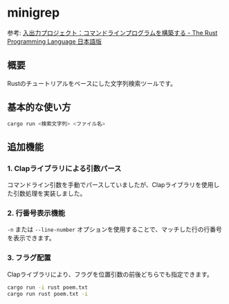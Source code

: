 # minigrep

参考: [入出力プロジェクト：コマンドラインプログラムを構築する - The Rust Programming Language 日本語版](https://doc.rust-jp.rs/book-ja/ch12-00-an-io-project.html)

## 概要

Rustのチュートリアルをベースにした文字列検索ツールです。

## 基本的な使い方

```bash
cargo run <検索文字列> <ファイル名>
```

## 追加機能

### 1. Clapライブラリによる引数パース

コマンドライン引数を手動でパースしていましたが、Clapライブラリを使用した引数処理を実装しました。

### 2. 行番号表示機能

`-n` または `--line-number` オプションを使用することで、マッチした行の行番号を表示できます。

### 3. フラグ配置

Clapライブラリにより、フラグを位置引数の前後どちらでも指定できます。

```bash
cargo run -i rust poem.txt
cargo run rust poem.txt -i
```
